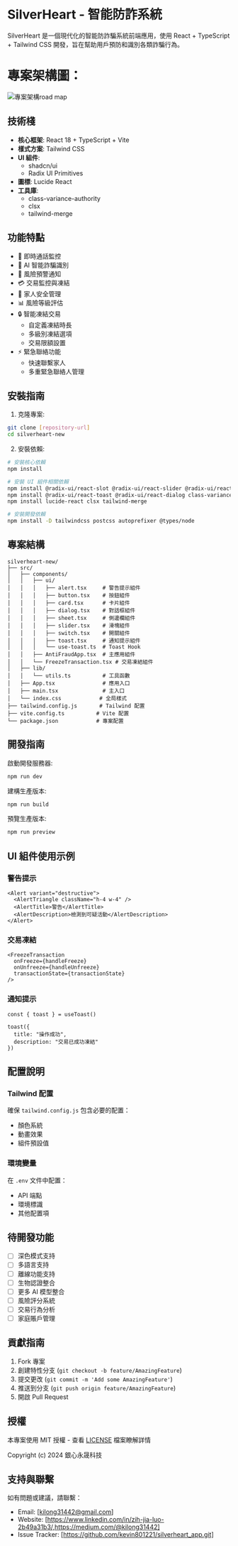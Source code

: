 # SilverHeart - 智能防詐系統

SilverHeart 是一個現代化的智能防詐騙系統前端應用，使用 React + TypeScript + Tailwind CSS 開發，旨在幫助用戶預防和識別各類詐騙行為。

# 專案架構圖：
![專案架構road map](/Users/lo-ai/github_items/silverheart_app/src/assets/主題.png)
## 技術棧

- **核心框架**: React 18 + TypeScript + Vite
- **樣式方案**: Tailwind CSS
- **UI 組件**: 
  - shadcn/ui
  - Radix UI Primitives
- **圖標**: Lucide React
- **工具庫**: 
  - class-variance-authority
  - clsx
  - tailwind-merge

## 功能特點

- 📱 即時通話監控
- 🎯 AI 智能詐騙識別
- 🔔 風險預警通知
- 💳 交易監控與凍結
- 👥 家人安全管理
- 📊 風險等級評估
- 🔒 智能凍結交易
  - 自定義凍結時長
  - 多級別凍結選項
  - 交易限額設置
- ⚡ 緊急聯絡功能
  - 快速聯繫家人
  - 多重緊急聯絡人管理

## 安裝指南

1. 克隆專案:
```bash
git clone [repository-url]
cd silverheart-new
```

2. 安裝依賴:
```bash
# 安裝核心依賴
npm install

# 安裝 UI 組件相關依賴
npm install @radix-ui/react-slot @radix-ui/react-slider @radix-ui/react-switch 
npm install @radix-ui/react-toast @radix-ui/react-dialog class-variance-authority
npm install lucide-react clsx tailwind-merge

# 安裝開發依賴
npm install -D tailwindcss postcss autoprefixer @types/node
```

## 專案結構

```
silverheart-new/
├── src/
│   ├── components/
│   │   ├── ui/
│   │   │   ├── alert.tsx     # 警告提示組件
│   │   │   ├── button.tsx    # 按鈕組件
│   │   │   ├── card.tsx      # 卡片組件
│   │   │   ├── dialog.tsx    # 對話框組件
│   │   │   ├── sheet.tsx     # 側邊欄組件
│   │   │   ├── slider.tsx    # 滑塊組件
│   │   │   ├── switch.tsx    # 開關組件
│   │   │   ├── toast.tsx     # 通知提示組件
│   │   │   └── use-toast.ts  # Toast Hook
│   │   ├── AntiFraudApp.tsx  # 主應用組件
│   │   └── FreezeTransaction.tsx # 交易凍結組件
│   ├── lib/
│   │   └── utils.ts          # 工具函數
│   ├── App.tsx               # 應用入口
│   ├── main.tsx              # 主入口
│   └── index.css            # 全局樣式
├── tailwind.config.js       # Tailwind 配置
├── vite.config.ts          # Vite 配置
└── package.json            # 專案配置
```

## 開發指南

啟動開發服務器:
```bash
npm run dev
```

建構生產版本:
```bash
npm run build
```

預覽生產版本:
```bash
npm run preview
```

## UI 組件使用示例

### 警告提示
```tsx
<Alert variant="destructive">
  <AlertTriangle className="h-4 w-4" />
  <AlertTitle>警告</AlertTitle>
  <AlertDescription>檢測到可疑活動</AlertDescription>
</Alert>
```

### 交易凍結
```tsx
<FreezeTransaction 
  onFreeze={handleFreeze} 
  onUnfreeze={handleUnfreeze}
  transactionState={transactionState}
/>
```

### 通知提示
```tsx
const { toast } = useToast()

toast({
  title: "操作成功",
  description: "交易已成功凍結"
})
```

## 配置說明

### Tailwind 配置
確保 `tailwind.config.js` 包含必要的配置：
- 顏色系統
- 動畫效果
- 組件預設值

### 環境變量
在 `.env` 文件中配置：
- API 端點
- 環境標識
- 其他配置項

## 待開發功能

- [ ] 深色模式支持
- [ ] 多語言支持
- [ ] 離線功能支持
- [ ] 生物認證整合
- [ ] 更多 AI 模型整合
- [ ] 風險評分系統
- [ ] 交易行為分析
- [ ] 家庭賬戶管理

## 貢獻指南

1. Fork 專案
2. 創建特性分支 (`git checkout -b feature/AmazingFeature`)
3. 提交更改 (`git commit -m 'Add some AmazingFeature'`)
4. 推送到分支 (`git push origin feature/AmazingFeature`)
5. 開啟 Pull Request

## 授權

本專案使用 MIT 授權 - 查看 [LICENSE](LICENSE) 檔案瞭解詳情

Copyright (c) 2024 銀心永晟科技

## 支持與聯繫

如有問題或建議，請聯繫：
- Email: [kilong31442@gmail.com]
- Website: [https://www.linkedin.com/in/zih-jia-luo-2b49a31b3/,https://medium.com/@kilong31442]
- Issue Tracker: [https://github.com/kevin801221/silverheart_app.git]